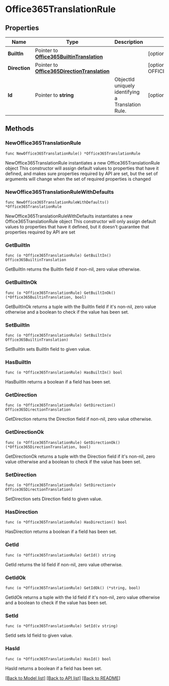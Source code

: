 # Office365TranslationRule

## Properties

Name | Type | Description | Notes
------------ | ------------- | ------------- | -------------
**BuiltIn** | Pointer to [**Office365BuiltinTranslation**](Office365BuiltinTranslation.md) |  | [optional] 
**Direction** | Pointer to [**Office365DirectionTranslation**](Office365DirectionTranslation.md) |  | [optional] [default to OFFICE365DIRECTIONTRANSLATION_EXPORT]
**Id** | Pointer to **string** | ObjectId uniquely identifying a Translation Rule. | [optional] 

## Methods

### NewOffice365TranslationRule

`func NewOffice365TranslationRule() *Office365TranslationRule`

NewOffice365TranslationRule instantiates a new Office365TranslationRule object
This constructor will assign default values to properties that have it defined,
and makes sure properties required by API are set, but the set of arguments
will change when the set of required properties is changed

### NewOffice365TranslationRuleWithDefaults

`func NewOffice365TranslationRuleWithDefaults() *Office365TranslationRule`

NewOffice365TranslationRuleWithDefaults instantiates a new Office365TranslationRule object
This constructor will only assign default values to properties that have it defined,
but it doesn't guarantee that properties required by API are set

### GetBuiltIn

`func (o *Office365TranslationRule) GetBuiltIn() Office365BuiltinTranslation`

GetBuiltIn returns the BuiltIn field if non-nil, zero value otherwise.

### GetBuiltInOk

`func (o *Office365TranslationRule) GetBuiltInOk() (*Office365BuiltinTranslation, bool)`

GetBuiltInOk returns a tuple with the BuiltIn field if it's non-nil, zero value otherwise
and a boolean to check if the value has been set.

### SetBuiltIn

`func (o *Office365TranslationRule) SetBuiltIn(v Office365BuiltinTranslation)`

SetBuiltIn sets BuiltIn field to given value.

### HasBuiltIn

`func (o *Office365TranslationRule) HasBuiltIn() bool`

HasBuiltIn returns a boolean if a field has been set.

### GetDirection

`func (o *Office365TranslationRule) GetDirection() Office365DirectionTranslation`

GetDirection returns the Direction field if non-nil, zero value otherwise.

### GetDirectionOk

`func (o *Office365TranslationRule) GetDirectionOk() (*Office365DirectionTranslation, bool)`

GetDirectionOk returns a tuple with the Direction field if it's non-nil, zero value otherwise
and a boolean to check if the value has been set.

### SetDirection

`func (o *Office365TranslationRule) SetDirection(v Office365DirectionTranslation)`

SetDirection sets Direction field to given value.

### HasDirection

`func (o *Office365TranslationRule) HasDirection() bool`

HasDirection returns a boolean if a field has been set.

### GetId

`func (o *Office365TranslationRule) GetId() string`

GetId returns the Id field if non-nil, zero value otherwise.

### GetIdOk

`func (o *Office365TranslationRule) GetIdOk() (*string, bool)`

GetIdOk returns a tuple with the Id field if it's non-nil, zero value otherwise
and a boolean to check if the value has been set.

### SetId

`func (o *Office365TranslationRule) SetId(v string)`

SetId sets Id field to given value.

### HasId

`func (o *Office365TranslationRule) HasId() bool`

HasId returns a boolean if a field has been set.


[[Back to Model list]](../README.md#documentation-for-models) [[Back to API list]](../README.md#documentation-for-api-endpoints) [[Back to README]](../README.md)


